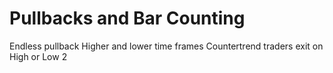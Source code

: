 # Pullbacks and Bar Counting

Endless pullback
Higher and lower time frames
Countertrend traders exit on High or Low 2
